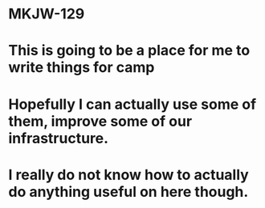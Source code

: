 # MKJW-129
# This is going to be a place for me to write things for camp
# Hopefully I can actually use some of them, improve some of our infrastructure.
# I really do not know how to actually do anything useful on here though.
